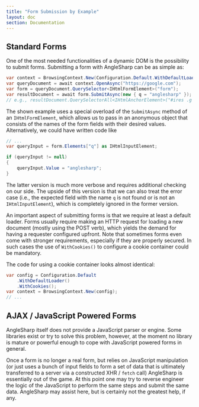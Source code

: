 ```yaml
---
title: "Form Submission by Example"
layout: doc
section: Documentation
---
```

## Standard Forms

One of the most needed functionalities of a dynamic DOM is the possibility to submit forms. Submitting a form with AngleSharp can be as simple as:

```cs
var context = BrowsingContext.New(Configuration.Default.WithDefaultLoader());
var queryDocument = await context.OpenAsync("https://google.com");
var form = queryDocument.QuerySelector<IHtmlFormElement>("form");
var resultDocument = await form.SubmitAsync(new { q = "anglesharp" });
// e.g., resultDocument.QuerySelectorAll<IHtmlAnchorElement>("#ires .g h3.r a").Select(m => m.Href).Dump();
```

The shown example uses a special overload of the `SubmitAsync` method of an `IHtmlFormElement`, which allows us to pass in an anonymous object that consists of the names of the form fields with their desired values. Alternatively, we could have written code like

```cs
// ...
var queryInput = form.Elements["q"] as IHtmlInputElement;

if (queryInput != null)
{
    queryInput.Value = "anglesharp";
}
```

The latter version is much more verbose and requires additional checking on our side. The upside of this version is that we can also treat the error case (i.e., the expected field with the name `q` is not found or is not an `IHtmlInputElement`), which is completely ignored in the former version.

An important aspect of submitting forms is that we require at least a default loader. Forms usually require making an HTTP request for loading a new document (mostly using the POST verb), which yields the demand for having a requester configured upfront. Note that sometimes forms even come with stronger requirements, especially if they are properly secured. In such cases the use of `WithCookies()` to configure a cookie container could be mandatory.

The code for using a cookie container looks almost identical:

```cs
var config = Configuration.Default
    .WithDefaultLoader()
    .WithCookies();
var context = BrowsingContext.New(config);
// ...
```

## AJAX / JavaScript Powered Forms

AngleSharp itself does not provide a JavaScript parser or engine. Some libraries exist or try to solve this problem, however, at the moment no library is mature or powerful enough to cope with JavaScript powered forms in general.

Once a form is no longer a real form, but relies on JavaScript manipulation (or just uses a bunch of input fields to form a set of data that is ultimately transferred to a server via a constructed XHR / `fetch` call) AngleSharp is essentially out of the game. At this point one may try to reverse engineer the logic of the JavaScript to perform the same steps and submit the same data. AngleSharp may assist here, but is certainly not the greatest help, if any.
